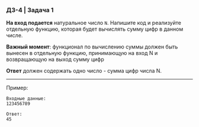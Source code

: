 ### ДЗ-4 | Задача 1 ###


**На вход подается** натуральное число `N`. Напишите код и реализуйте отдельную функцию, которая будет вычислять сумму цифр в данном числе. 

**Важный момент**: функционал по вычислению суммы должен быть вынесен в отдельную функцию, принимающую на вход N и возвращающую на выход сумму цифр 

**Ответ** должен содержать одно число - сумма цифр числа N.

--------
Пример: 

```
Входные данные:
123456789

Ответ:
45
```
